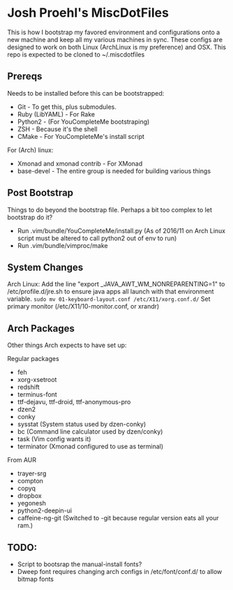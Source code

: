 # Josh Proehl's MiscDotFiles
This is how I bootstrap my favored environment and configurations onto a new machine and keep all my various machines in sync.
These configs are designed to work on both Linux (ArchLinux is my preference) and OSX.
This repo is expected to be cloned to ~/.miscdotfiles

## Prereqs

Needs to be installed before this can be bootstrapped:
* Git - To get this, plus submodules.
* Ruby (LibYAML) - For Rake
* Python2 - (For YouCompleteMe bootstraping)
* ZSH - Because it's the shell
* CMake - For YouCompleteMe's install script

For (Arch) linux:
* Xmonad and xmonad contrib - For XMonad
* base-devel - The entire group is needed for building various things


## Post Bootstrap
Things to do beyond the bootstrap file. Perhaps a bit too complex to let bootstrap do it?

* Run .vim/bundle/YouCompleteMe/install.py  (As of 2016/11 on Arch Linux script must be altered to call python2 out of env to run)
* Run .vim/bundle/vimproc/make

## System Changes
Arch Linux:
  Add the line "export _JAVA_AWT_WM_NONREPARENTING=1" to /etc/profile.d/jre.sh to ensure java apps all launch with that environment variable.
  `sudo mv 01-keyboard-layout.conf /etc/X11/xorg.conf.d/`
  Set primary monitor (/etc/X11/10-monitor.conf, or xrandr)

## Arch Packages
Other things Arch expects to have set up:

Regular packages
* feh
* xorg-xsetroot
* redshift
* terminus-font
* ttf-dejavu, ttf-droid, ttf-anonymous-pro
* dzen2
* conky
* sysstat (System status used by dzen-conky)
* bc (Command line calculator used by dzen/conky)
* task  (Vim config wants it)
* terminator (Xmonad configured to use as terminal)

From AUR
* trayer-srg
* compton
* copyq
* dropbox
* yegonesh
* python2-deepin-ui
* caffeine-ng-git (Switched to -git because regular version eats all your ram.)

## TODO:
* Script to bootsrap the manual-install fonts?
* Dweep font requires changing arch configs in /etc/font/conf.d/ to allow bitmap fonts
